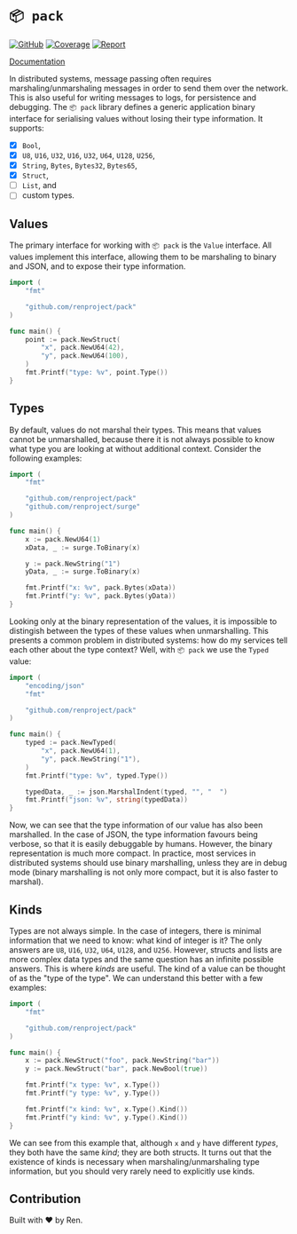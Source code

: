 # `📦 pack`

[![GitHub](https://github.com/renproject/pack/workflows/test/badge.svg)](https://github.com/renproject/pack/workflows/test/badge.svg)
[![Coverage](https://coveralls.io/repos/github/renproject/pack/badge.svg?branch=master)](https://coveralls.io/github/renproject/pack?branch=master)
[![Report](https://goreportcard.com/badge/github.com/renproject/pack)](https://goreportcard.com/badge/github.com/renproject/pack)

[Documentation](https://godoc.org/github.com/renproject/pack)

In distributed systems, message passing often requires marshaling/unmarshaling messages in order to send them over the network. This is also useful for writing messages to logs, for persistence and debugging. The `📦 pack` library defines a generic application binary interface for serialising values without losing their type information. It supports:

- [x] `Bool`,
- [x] `U8`, `U16`, `U32`, `U16`, `U32`, `U64`, `U128`, `U256`,
- [x] `String`, `Bytes`, `Bytes32`, `Bytes65`,
- [x] `Struct`,
- [ ] `List`, and
- [ ] custom types.

## Values

The primary interface for working with `📦 pack` is the `Value` interface. All values implement this interface, allowing them to be marshaling to binary and JSON, and to expose their type information.

```go
import (
    "fmt"

    "github.com/renproject/pack"
)

func main() {
    point := pack.NewStruct(
        "x", pack.NewU64(42),
        "y", pack.NewU64(100),
    )
    fmt.Printf("type: %v", point.Type())
}
```

## Types

By default, values do not marshal their types. This means that values cannot be unmarshalled, because there it is not always possible to know what type you are looking at without additional context. Consider the following examples:

```go
import (
    "fmt"

    "github.com/renproject/pack"
    "github.com/renproject/surge"
)

func main() {
    x := pack.NewU64(1)
    xData, _ := surge.ToBinary(x)

    y := pack.NewString("1")
    yData, _ := surge.ToBinary(x)

    fmt.Printf("x: %v", pack.Bytes(xData))
    fmt.Printf("y: %v", pack.Bytes(yData))
}
```

Looking only at the binary representation of the values, it is impossible to distingish between the types of these values when unmarshalling. This presents a common problem in distributed systems: how do my services tell each other about the type context? Well, with `📦 pack` we use the `Typed` value:

```go
import (
    "encoding/json"
    "fmt"

    "github.com/renproject/pack"
)

func main() {
    typed := pack.NewTyped(
        "x", pack.NewU64(1),
        "y", pack.NewString("1"),
    )
    fmt.Printf("type: %v", typed.Type())

    typedData, _ := json.MarshalIndent(typed, "", "  ")
    fmt.Printf("json: %v", string(typedData))
}
```

Now, we can see that the type information of our value has also been marshalled. In the case of JSON, the type information favours being verbose, so that it is easily debuggable by humans. However, the binary representation is much more compact. In practice, most services in distributed systems should use binary marshalling, unless they are in debug mode (binary marshalling is not only more compact, but it is also faster to marshal).

## Kinds

Types are not always simple. In the case of integers, there is minimal information that we need to know: what kind of integer is it? The only answers are `U8`, `U16`, `U32`, `U64`, `U128`, and `U256`. However, structs and lists are more complex data types and the same question has an infinite possible answers. This is where _kinds_ are useful. The kind of a value can be thought of as the "type of the type". We can understand this better with a few examples:

```go
import (
    "fmt"

    "github.com/renproject/pack"
)

func main() {
    x := pack.NewStruct("foo", pack.NewString("bar"))
    y := pack.NewStruct("bar", pack.NewBool(true))

    fmt.Printf("x type: %v", x.Type())
    fmt.Printf("y type: %v", y.Type())

    fmt.Printf("x kind: %v", x.Type().Kind())
    fmt.Printf("y kind: %v", y.Type().Kind())
}
```

We can see from this example that, although `x` and `y` have different _types_, they both have the same _kind_; they are both structs. It turns out that the existence of kinds is necessary when marshaling/unmarshaling type information, but you should very rarely need to explicitly use kinds.

## Contribution

Built with ❤ by Ren.
